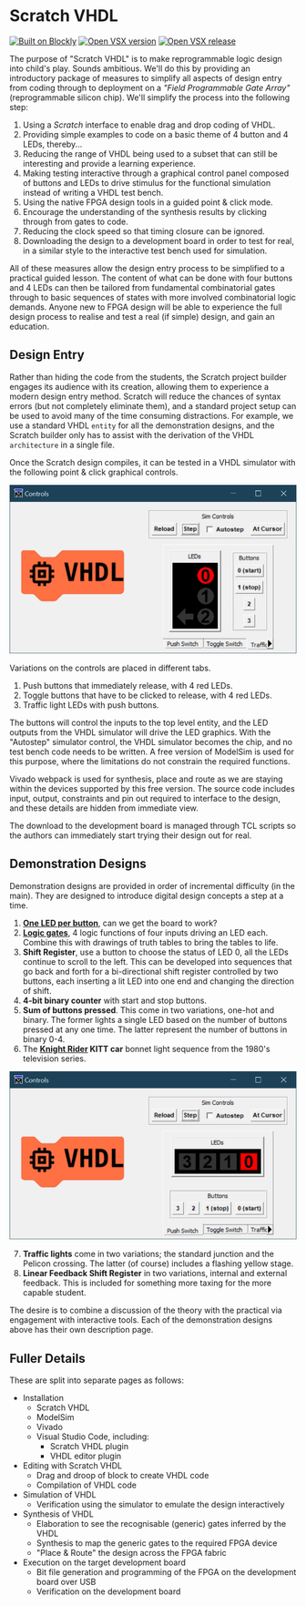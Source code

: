 # Scratch VHDL

[![Built on Blockly](https://tinyurl.com/built-on-blockly)](https://github.com/google/blockly)
[![Open VSX version](https://img.shields.io/open-vsx/v/JosephAbbey/scratch-vhdl-vscode)](https://open-vsx.org/extension/JosephAbbey/scratch-vhdl-vscode)
[![Open VSX release](https://img.shields.io/open-vsx/release-date/JosephAbbey/scratch-vhdl-vscode)](https://open-vsx.org/extension/JosephAbbey/scratch-vhdl-vscode)

The purpose of "Scratch VHDL" is to make reprogrammable logic design into child's play. Sounds ambitious. We'll do this by providing an introductory package of measures to simplify all aspects of design entry from coding through to deployment on a *"Field Programmable Gate Array"* (reprogrammable silicon chip). We'll simplify the process into the following step:

1. Using a *Scratch* interface to enable drag and drop coding of VHDL.
2. Providing simple examples to code on a basic theme of 4 button and 4 LEDs, thereby...
3. Reducing the range of VHDL being used to a subset that can still be interesting and provide a learning experience.
4. Making testing interactive through a graphical control panel composed of buttons and LEDs to drive stimulus for the functional simulation instead of writing a VHDL test bench.
5. Using the native FPGA design tools in a guided point & click mode.
6. Encourage the understanding of the synthesis results by clicking through from gates to code.
7. Reducing the clock speed so that timing closure can be ignored.
8. Downloading the design to a development board in order to test for real, in a similar style to the interactive test bench used for simulation.

All of these measures allow the design entry process to be simplified to a practical guided lesson. The content of what can be done with four buttons and 4 LEDs can then be tailored from fundamental combinatorial gates through to basic sequences of states with more involved combinatorial logic demands. Anyone new to FPGA design will be able to experience the full design process to realise and test a real (if simple) design, and gain an education.

## Design Entry

Rather than hiding the code from the students, the Scratch project builder engages its audience with its creation, allowing them to experience a modern design entry method. Scratch will reduce the chances of syntax errors (but not completely eliminate them), and a standard project setup can be used to avoid many of the time consuming distractions. For example, we use a standard VHDL `entity` for all the demonstration designs, and the Scratch builder only has to assist with the derivation of the VHDL `architecture` in a single file.

Once the Scratch design compiles, it can be tested in a VHDL simulator with the following point & click graphical controls.

![Traffic Lights](./images/traffic_lights_demo.gif)

Variations on the controls are placed in different tabs.

1. Push buttons that immediately release, with 4 red LEDs.
2. Toggle buttons that have to be clicked to release, with 4 red LEDs.
3. Traffic light LEDs with push buttons.

The buttons will control the inputs to the top level entity, and the LED outputs from the VHDL simulator will drive the LED graphics. With the "Autostep" simulator control, the VHDL simulator becomes the chip, and no test bench code needs to be written. A free version of ModelSim is used for this purpose, where the limitations do not constrain the required functions.

Vivado webpack is used for synthesis, place and route as we are staying within the devices supported by this free version. The source code includes input, output, constraints and pin out required to interface to the design, and these details are hidden from immediate view.

The download to the development board is managed through TCL scripts so the authors can immediately start trying their design out for real.

## Demonstration Designs

Demonstration designs are provided in order of incremental difficulty (in the main). They are designed to introduce digital design concepts a step at a time.

1. **[One LED per button](push_buttons.md)**, can we get the board to work?
2. **[Logic gates](logic_gates.md)**, 4 logic functions of four inputs driving an LED each. Combine this with drawings of truth tables to bring the tables to life.
3. **Shift Register**, use a button to choose the status of LED 0, all the LEDs continue to scroll to the left. This can be developed into sequences that go back and forth for a bi-directional shift register controlled by two buttons, each inserting a lit LED into one end and changing the direction of shift.
4. **4-bit binary counter** with start and stop buttons.
5. **Sum of buttons pressed**. This come in two variations, one-hot and binary. The former lights a single LED based on the number of buttons pressed at any one time. The latter represent the number of buttons in binary 0-4.
6. The **[Knight Rider](https://www.youtube.com/watch?v=oNyXYPhnUIs&ab_channel=NBCClassics) KITT car** bonnet light sequence from the 1980's television series.

![Traffic Lights](./images/knight_rider_demo.gif)

7. **Traffic lights** come in two variations; the standard junction and the Pelicon crossing. The latter (of course) includes a flashing yellow stage.
8. **Linear Feedback Shift Register** in two variations, internal and external feedback. This is included for something more taxing for the more capable student.

The desire is to combine a discussion of the theory with the practical via engagement with interactive tools. Each of the demonstration designs above has their own description page.

## Fuller Details

These are split into separate pages as follows:

* Installation
  * Scratch VHDL
  * ModelSim
  * Vivado
  * Visual Studio Code, including:
    * Scratch VHDL plugin
    * VHDL editor plugin
* Editing with Scratch VHDL 
  * Drag and droop of block to create VHDL code
  * Compilation of VHDL code
* Simulation of VHDL
  * Verification using the simulator to emulate the design interactively
* Synthesis of VHDL
  * Elaboration to see the recognisable (generic) gates inferred by the VHDL
  * Synthesis to map the generic gates to the required FPGA device
  * "Place & Route" the design across the FPGA fabric
* Execution on the target development board
  * Bit file generation and programming of the FPGA on the development board over USB
  * Verification on the development board

